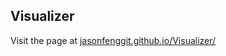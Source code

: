 ## Visualizer
Visit the page at <a href="https://jasonfenggit.github.io/Visualizer/">jasonfenggit.github.io/Visualizer/</a>
